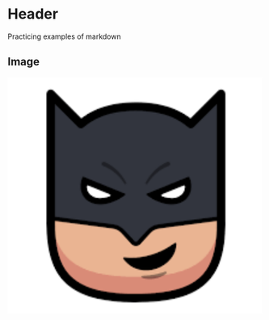 # Header

Practicing examples of markdown

## Image
![I'm Batman](https://github.com/marcehluna/communicate-using-markdown/blob/ab344b21827fc896b7ed349d5636298df73e92e2/batman.png)
